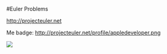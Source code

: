 #Euler Problems

http://projecteuler.net

Me badge: http://projecteuler.net/profile/appledeveloper.png

![](https://raw.github.com/Constantine-Fry/GTest/master/appledeveloper.png)




